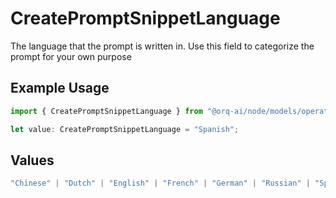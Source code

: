 # CreatePromptSnippetLanguage

The language that the prompt is written in. Use this field to categorize the prompt for your own purpose

## Example Usage

```typescript
import { CreatePromptSnippetLanguage } from "@orq-ai/node/models/operations";

let value: CreatePromptSnippetLanguage = "Spanish";
```

## Values

```typescript
"Chinese" | "Dutch" | "English" | "French" | "German" | "Russian" | "Spanish"
```